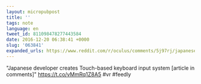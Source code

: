 ```yaml
---
layout: micropubpost
title: ''
tags: note
language: en
tweet_id: 811098478277443584
date: 2016-12-20 06:38:41 +0000
slug: '063841'
expanded_urls: https://www.reddit.com/r/oculus/comments/5j97rj/japanese_developer_creates_touchbased_keyboard/
---
```

"Japanese developer creates Touch-based keyboard input system [article in comments]" https://t.co/vMmRq1Z8A5 #vr #feedly
